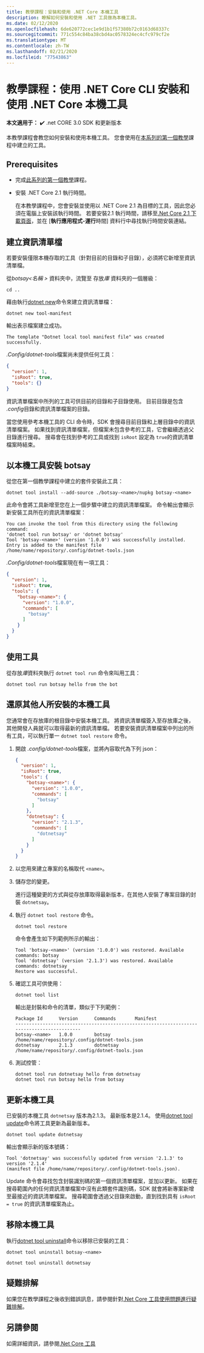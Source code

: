 ```yaml
---
title: 教學課程：安裝和使用 .NET Core 本機工具
description: 瞭解如何安裝和使用 .NET 工具做為本機工具。
ms.date: 02/12/2020
ms.openlocfilehash: 6de620772cec1e9d1b1f57380b72c0163d68337c
ms.sourcegitcommit: 771c554c84ba38cbd4ac0578324ec4cfc979cf2e
ms.translationtype: MT
ms.contentlocale: zh-TW
ms.lasthandoff: 02/21/2020
ms.locfileid: "77543863"
---
```

# <a name="tutorial-install-and-use-a-net-core-local-tool-using-the-net-core-cli"></a>教學課程：使用 .NET Core CLI 安裝和使用 .NET Core 本機工具

**本文適用于：** ✔️ .net CORE 3.0 SDK 和更新版本

本教學課程會教您如何安裝和使用本機工具。 您會使用在[本系列的第一個教學](global-tools-how-to-create.md)課程中建立的工具。

## <a name="prerequisites"></a>Prerequisites

* 完成[此系列的第一個教學](global-tools-how-to-create.md)課程。
* 安裝 .NET Core 2.1 執行時間。

  在本教學課程中，您會安裝並使用以 .NET Core 2.1 為目標的工具，因此您必須在電腦上安裝該執行時間。 若要安裝2.1 執行時間，請移至[.Net Core 2.1 下載頁面](https://dotnet.microsoft.com/download/dotnet-core/2.1)，並在 [**執行應用程式-運行**時間] 資料行中尋找執行時間安裝連結。

## <a name="create-a-manifest-file"></a>建立資訊清單檔

若要安裝僅限本機存取的工具（針對目前的目錄和子目錄），必須將它新增至資訊清單檔。 

從*botsay\<名稱 >*  資料夾中，流覽至 存放*庫* 資料夾的一個層級：

```console
cd ..
```

藉由執行[dotnet new](dotnet-new.md)命令來建立資訊清單檔：

```dotnetcli
dotnet new tool-manifest
```

輸出表示檔案建立成功。

```console
The template "Dotnet local tool manifest file" was created successfully.
```

*.Config/dotnet-tools*檔案尚未提供任何工具：

```json
{
  "version": 1,
  "isRoot": true,
  "tools": {}
}
```

資訊清單檔案中所列的工具可供目前的目錄和子目錄使用。 目前目錄是包含 *.config*目錄和資訊清單檔案的目錄。

當您使用參考本機工具的 CLI 命令時，SDK 會搜尋目前目錄和上層目錄中的資訊清單檔案。 如果找到資訊清單檔案，但檔案未包含參考的工具，它會繼續透過父目錄進行搜尋。 搜尋會在找到參考的工具或找到 `isRoot` 設定為 `true`的資訊清單檔案時結束。

## <a name="install-botsay-as-a-local-tool"></a>以本機工具安裝 botsay

從您在第一個教學課程中建立的套件安裝此工具：

```dotnetcli
dotnet tool install --add-source ./botsay-<name>/nupkg botsay-<name>
```

此命令會將工具新增至您在上一個步驟中建立的資訊清單檔案。 命令輸出會顯示新安裝工具所在的資訊清單檔案：

 ```console
 You can invoke the tool from this directory using the following command:
 'dotnet tool run botsay' or 'dotnet botsay'
 Tool 'botsay-<name>' (version '1.0.0') was successfully installed.
 Entry is added to the manifest file /home/name/repository/.config/dotnet-tools.json
 ```

*.Config/dotnet-tools*檔案現在有一項工具：

```json
{
  "version": 1,
  "isRoot": true,
  "tools": {
    "botsay-<name>": {
      "version": "1.0.0",
      "commands": [
        "botsay"
      ]
    }
  }
}
```

## <a name="use-the-tool"></a>使用工具

從存放*庫*資料夾執行 `dotnet tool run` 命令來叫用工具：

```dotnetcli
dotnet tool run botsay hello from the bot
```

## <a name="restore-a-local-tool-installed-by-others"></a>還原其他人所安裝的本機工具

您通常會在存放庫的根目錄中安裝本機工具。 將資訊清單檔簽入至存放庫之後，其他開發人員就可以取得最新的資訊清單檔。 若要安裝資訊清單檔案中列出的所有工具，可以執行單一 `dotnet tool restore` 命令。

1. 開啟 *.config/dotnet-tools*檔案，並將內容取代為下列 json：

   ```json
   {
     "version": 1,
     "isRoot": true,
     "tools": {
       "botsay-<name>": {
         "version": "1.0.0",
         "commands": [
           "botsay"
         ]
       },
       "dotnetsay": {
         "version": "2.1.3",
         "commands": [
           "dotnetsay"
         ]
       }
     }
   }
   ```

1. 以您用來建立專案的名稱取代 `<name>`。

1. 儲存您的變更。

   進行這種變更的方式與從存放庫取得最新版本，在其他人安裝了專案目錄的封裝 `dotnetsay`。 

1. 執行 `dotnet tool restore` 命令。

   ```dotnetcli
   dotnet tool restore
   ```

   命令會產生如下列範例所示的輸出：

   ```console
   Tool 'botsay-<name>' (version '1.0.0') was restored. Available commands: botsay
   Tool 'dotnetsay' (version '2.1.3') was restored. Available commands: dotnetsay
   Restore was successful.
   ```

1. 確認工具可供使用：

   ```dotnetcli
   dotnet tool list
   ```

   輸出是封裝和命令的清單，類似于下列範例：

   ```console
   Package Id      Version      Commands       Manifest
   -------------------------------------------------------------------------------------------
   botsay-<name>   1.0.0        botsay         /home/name/repository/.config/dotnet-tools.json
   dotnetsay       2.1.3        dotnetsay      /home/name/repository/.config/dotnet-tools.json
   ```

1. 測試控管：

   ```dotnetcli
   dotnet tool run dotnetsay hello from dotnetsay
   dotnet tool run botsay hello from botsay
   ```

## <a name="update-a-local-tool"></a>更新本機工具

已安裝的本機工具 `dotnetsay` 版本為2.1.3。  最新版本是2.1.4。 使用[dotnet tool update](dotnet-tool-update.md)命令將工具更新為最新版本。

```dotnetcli
dotnet tool update dotnetsay
```

輸出會顯示新的版本號碼：

```console
Tool 'dotnetsay' was successfully updated from version '2.1.3' to version '2.1.4'
(manifest file /home/name/repository/.config/dotnet-tools.json).
```

Update 命令會尋找包含封裝識別碼的第一個資訊清單檔案，並加以更新。 如果在搜尋範圍內的任何資訊清單檔案中沒有此類套件識別碼，SDK 就會將新專案新增至最接近的資訊清單檔案。 搜尋範圍會透過父目錄來啟動，直到找到具有 `isRoot = true` 的資訊清單檔案為止。

## <a name="remove-local-tools"></a>移除本機工具

執行[dotnet tool uninstall](dotnet-tool-uninstall.md)命令以移除已安裝的工具：

```dotnetcli
dotnet tool uninstall botsay-<name>
```

```dotnetcli
dotnet tool uninstall dotnetsay
```

## <a name="troubleshoot"></a>疑難排解

如果您在教學課程之後收到錯誤訊息，請參閱針對[.Net Core 工具使用問題進行疑難排解](troubleshoot-usage-issues.md)。

## <a name="see-also"></a>另請參閱

如需詳細資訊，請參閱[.Net Core 工具](global-tools.md)
